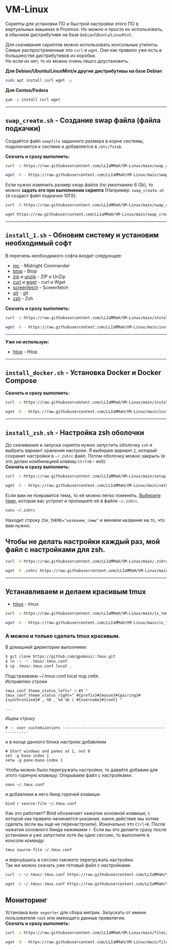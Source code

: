 # VM-Linux
Скрипты для установки ПО и быстрой настройки этого ПО в виртуальных машинах в Proxmox. Но можно и просто их использовать, в обычном дистрибутиве на базе `Debian`/`Ubuntu`/`LinuxMint`.  

Для скачивания скриптов можно использовать консольные утилиты. Самые распространенные это `curl` и `wget`. Они как правило уже есть в большинстве дистрибутивов из коробки.  
Но если их нет, то их можно очень лешго доустановить.  

**Для Debian/Ubuntu/LinuxMint/и другие дистрибутивы на базе Debian**
```bash
sudo apt install curl wget -y
```
**Для Centos/Fedora**
```bash
yum -y install curl wget
```


---
## `swap_create.sh` - Создание swap файла (файла подкачки) ##
Создаётся файл `swapfile` заданного размера в корне системы, подключается к системе и добавляется в `/etc/fstab`.  

**Скачать и сразу выполнить:**
```bash
curl -s https://raw.githubusercontent.com/LLIaMMaH/VM-Linux/main/swap_create.sh | sudo sh
```
```bash
wget -O - https://raw.githubusercontent.com/LLIaMMaH/VM-Linux/main/swap_create.sh | sudo sh
```

Если нужно изменить размер swap файла (по умолчанию 6 Gb), то можно **задать его при выполнении скрипта** (Например: `swap_create.sh 10` создаст файл подкачки 10Гб):  
```bash
curl -O https://raw.githubusercontent.com/LLIaMMaH/VM-Linux/main/swap_create.sh
```
```bash
wget https://raw.githubusercontent.com/LLIaMMaH/VM-Linux/main/swap_create.sh
```


---
## `install_1.sh` - Обновим систему и установим необходимый софт ##
В перечень необходимого софта входит следующее:  

* [mc](https://midnight-commander.org) - Midnight Commander  
* [btop](https://github.com/aristocratos/btop?tab=readme-ov-file) - Btop  
* [zip](https://en.wikipedia.org/wiki/Info-ZIP) и [unzip](https://infozip.sourceforge.net/UnZip.html) - ZIP и UnZip  
* [curl](https://curl.se) и [wget](https://www.gnu.org/software/wget/) - curl и Wget  
* [screenfetch](https://github.com/KittyKatt/screenFetch) - Screenfetch  
* [git](https://git-scm.com) - git  
* [zsh](https://www.zsh.org) - Zsh  

**Скачать и сразу выполнить:**
```bash
curl -s https://raw.githubusercontent.com/LLIaMMaH/VM-Linux/main/install_1.sh | sh
```
```bash
wget -O - https://raw.githubusercontent.com/LLIaMMaH/VM-Linux/main/install_1.sh | sh
```
---

**Уже не использую:**
* [htop](https://htop.dev) - Htop


---
## `install_docker.sh` - Установка Docker и Docker Compose ##
**Скачать и сразу выполнить:**
```bash
curl -s https://raw.githubusercontent.com/LLIaMMaH/VM-Linux/main/install_docker.sh | sh
```
```bash
wget -O - https://raw.githubusercontent.com/LLIaMMaH/VM-Linux/main/install_docker.sh | sh
```


---
## `install_zsh.sh` - Настройка zsh оболочки ##
До скачивания и запуска скрипта нужно запустить оболочку `zsh` и выбрать вариант хранения настроек. Я выбираю вариант `2`, который сохранит настройки в `~/.zshrc` файл. Потом оболочку можно закрыть (я это делаю комбинацией клавиш `Ctrl+D` - exit).  
**Скачать и сразу выполнить:**
```bash
curl -s https://raw.githubusercontent.com/LLIaMMaH/VM-Linux/main/setup_zsh.sh | sh
```
```bash
wget -O - https://raw.githubusercontent.com/LLIaMMaH/VM-Linux/main/setup_zsh.sh | sh
```

Если вам не понравится тема, то её можно легко поменять. [Выберите тему](https://github.com/ohmyzsh/ohmyzsh/wiki/Themes), которая вас устроит и пропишите её в файле `~/.zshrc`.
```bash
nano ~/.zshrc
```
Находит строку `ZSH_THEME="название_темы"` и меняем название на то, что вам нужно.


## Чтобы не делать настройки каждый раз, мой файл с настройками для zsh. ##
```bash
curl -O https://raw.githubusercontent.com/LLIaMMaH/VM-Linux/main/.zshrc
```
```bash
wget -O .zshrc https://raw.githubusercontent.com/LLIaMMaH/VM-Linux/main/.zshrc
```


---
## Устанавливаем и делаем красивым tmux ##
* [tmux](https://github.com/tmux/tmux/wiki) - tmux
```bash
curl -s https://raw.githubusercontent.com/LLIaMMaH/VM-Linux/main/is_tmux.sh | sh
```
```bash
wget -O - https://raw.githubusercontent.com/LLIaMMaH/VM-Linux/main/is_tmux.sh | sh
```


### А можно и только сделать tmux красивым. ###
В домашней директории выполняем:  
```bash
$ git clone https://github.com/gpakosz/.tmux.git
$ ln -s -f .tmux/.tmux.conf
$ cp .tmux/.tmux.conf.local .
```
Подстраиваем ~/.tmux.conf.local под себя.  
Исправляю строки
```
tmux_conf_theme_status_left=" ❐ #S "
tmux_conf_theme_status_right=" #{prefix}#{mouse}#{pairing}#{synchronized}# , %R , %d %b | #{username}#{root} "

...
```
Ищем строку
```text
# -- user customizations -------------------------------------------------------
```
и в конце данного блока настроек добавляем
```text
# Start windows and panes at 1, not 0
set -g base-index 1
setw -g pane-base-index 1

```

Чтобы можно было перегружать настройки, то давайте добавим для этого горячую клавишу. Открываем файл с настройками:
```bash
nano ~/.tmux.conf
```
и добавляем в него бинд горячей клавиши:
```
bind r source-file ~/.tmux.conf
```
Как это работает? Bind обозначает нажатии основной клавиши, с которой как правило начинается указание, какое действие мы хотим сделать (если вы ещё не перенастроили). Изначально это `Ctrl+B`. После нажатия основного бинда нажимаем `r`.  Если вы это делаете сразу после установки и уже запустили хотя бы одно сессию, то выполните в консоли команду:
```bash
tmux source-file ~/.tmux.conf
```
и вернувшись в сессию сможете перегружать настройки.  
Так же можно скачать уже готовый файл с настройками.
```bash
curl -o ~/.tmux/.tmux.conf https://raw.githubusercontent.com/LLIaMMaH/VM-Linux/main/.tmux.conf
```
```bash
wget -O ~/.tmux/.tmux.conf https://raw.githubusercontent.com/LLIaMMaH/VM-Linux/main/.tmux.conf
```


## Мониторинг
Установка `Node exporter` для сбора метрик. Запускать от имени пользователя `root` или имеющего данные привелегии.  
**Скачать и сразу выполнить:**
```bash
curl -s https://raw.githubusercontent.com/LLIaMMaH/VM-Linux/main/files/prometheus_node_exporter.sh | sh
```
```bash
wget -O - https://raw.githubusercontent.com/LLIaMMaH/VM-Linux/main/files/prometheus_node_exporter.sh | sh
```

